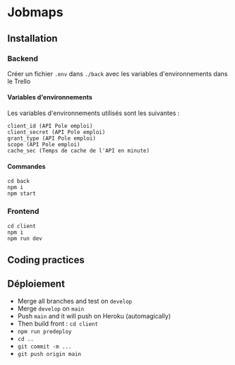 # Jobmaps

## Installation

### Backend

Créer un fichier `.env` dans `./back` avec les variables d'environnements dans le Trello

#### Variables d'environnements

Les variables d'environnements utilisés sont les suivantes :

```
client_id (API Pole emploi)
client_secret (API Pole emploi)
grant_type (API Pole emploi)
scope (API Pole emploi)
cache_sec (Temps de cache de l'API en minute)
```

#### Commandes

```
cd back
npm i
npm start
```

### Frontend

```
cd client
npm i
npm run dev
```

## Coding practices

## Déploiement

- Merge all branches and test on `develop`
- Merge `develop` on `main`
- Push `main` and it will push on Heroku (automagically)
- Then build front : `cd client`
- `npm run predeploy`
- `cd ..`
- `git commit -m ...`
- `git push origin main`
